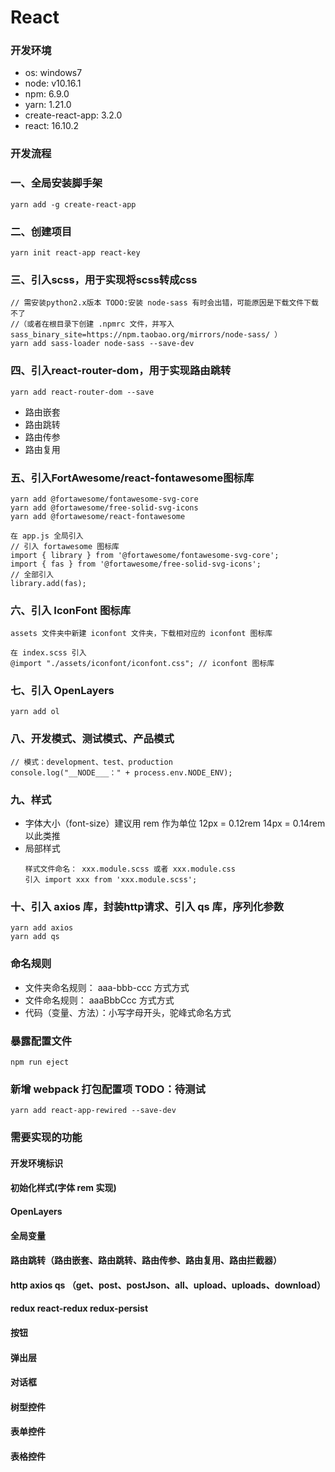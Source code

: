 # React

### 开发环境
* os: windows7
* node: v10.16.1
* npm: 6.9.0
* yarn: 1.21.0
* create-react-app: 3.2.0
* react: 16.10.2

### 开发流程

### 一、全局安装脚手架
  ```
  yarn add -g create-react-app
  ``` 

### 二、创建项目
  ```
  yarn init react-app react-key
  ```

### 三、引入scss，用于实现将scss转成css
  ```
  // 需安装python2.x版本 TODO:安装 node-sass 有时会出错，可能原因是下载文件下载不了
  //（或者在根目录下创建 .npmrc 文件，并写入 sass_binary_site=https://npm.taobao.org/mirrors/node-sass/ ）
  yarn add sass-loader node-sass --save-dev
  ```

### 四、引入react-router-dom，用于实现路由跳转
  ```
  yarn add react-router-dom --save
  ```
  * 路由嵌套
  * 路由跳转
  * 路由传参
  * 路由复用

### 五、引入FortAwesome/react-fontawesome图标库
  ```
  yarn add @fortawesome/fontawesome-svg-core
  yarn add @fortawesome/free-solid-svg-icons
  yarn add @fortawesome/react-fontawesome
  ```

  ```
  在 app.js 全局引入
  // 引入 fortawesome 图标库
  import { library } from '@fortawesome/fontawesome-svg-core';
  import { fas } from '@fortawesome/free-solid-svg-icons';
  // 全部引入
  library.add(fas);
  ```

### 六、引入 IconFont 图标库
  ```
  assets 文件夹中新建 iconfont 文件夹，下载相对应的 iconfont 图标库

  在 index.scss 引入
  @import "./assets/iconfont/iconfont.css"; // iconfont 图标库
  ```

### 七、引入 OpenLayers
  ```
  yarn add ol
  ```

### 八、开发模式、测试模式、产品模式
  ```
  // 模式：development、test、production
  console.log("__NODE___：" + process.env.NODE_ENV);
  ```

### 九、样式
  * 字体大小（font-size）建议用 rem 作为单位  12px = 0.12rem 14px = 0.14rem 以此类推
  * 局部样式
    ```
    样式文件命名： xxx.module.scss 或者 xxx.module.css
    引入 import xxx from 'xxx.module.scss';
    ```

### 十、引入 axios 库，封装http请求、引入 qs 库，序列化参数
  ```
  yarn add axios
  yarn add qs
  ```

### 命名规则
  * 文件夹命名规则： aaa-bbb-ccc 方式方式
  * 文件命名规则： aaaBbbCcc 方式方式
  * 代码（变量、方法）：小写字母开头，驼峰式命名方式


### 暴露配置文件
  ```
  npm run eject
  ```

### 新增 webpack 打包配置项 TODO：待测试
  ```
  yarn add react-app-rewired --save-dev
  ```

### 需要实现的功能

#### 开发环境标识
#### 初始化样式(字体 rem 实现)
#### OpenLayers
#### 全局变量
#### 路由跳转（路由嵌套、路由跳转、路由传参、路由复用、路由拦截器）
#### http axios qs （get、post、postJson、all、upload、uploads、download）
#### redux react-redux redux-persist
#### 按钮
#### 弹出层
#### 对话框
#### 树型控件
#### 表单控件
#### 表格控件